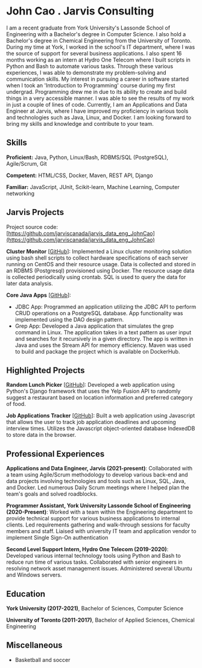 # John Cao . Jarvis Consulting

I am a recent graduate from York University's Lassonde School of Engineering with a Bachelor's degree in Computer Science. I also hold a Bachelor's degree in Chemical Engineering from the University of Toronto. During my time at York, I worked in the school's IT department, where I was the source of support for several business applications. I also spent 16 months working as an intern at Hydro One Telecom where I built scripts in Python and Bash to automate various tasks. Through these various experiences, I was able to demonstrate my problem-solving and communication skills. My interest in pursuing a career in software started when I took an 'Introduction to Programming' course during my first undergrad. Programming drew me in due to its ability to create and build things in a very accessible manner. I was able to see the results of my work in just a couple of lines of code. Currently, I am an Applications and Data Engineer at Jarvis, where I have improved my proficiency in various tools and technologies such as Java, Linux, and Docker. I am looking forward to bring my skills and knowledge and contribute to your team.


## Skills

**Proficient:** Java, Python, Linux/Bash, RDBMS/SQL (PostgreSQL), Agile/Scrum, Git

**Competent:** HTML/CSS, Docker, Maven, REST API, Django

**Familiar:** JavaScript, JUnit, Scikit-learn, Machine Learning, Computer networking

## Jarvis Projects

Project source code: [https://github.com/jarviscanada/jarvis_data_eng_JohnCao](https://github.com/jarviscanada/jarvis_data_eng_JohnCao)


**Cluster Monitor** [[GitHub](https://github.com/jarviscanada/jarvis_data_eng_JohnCao/tree/master/linux_sql)]: Implemented a Linux cluster monitoring solution using bash shell scripts to collect hardware specifications of each server running on CentOS and their resource usage. Data is collected and stored in an RDBMS (Postgresql) provisioned using Docker. The resource usage data is collected periodically using crontab. SQL is used to query the data for later data analysis.

**Core Java Apps** [[GitHub](https://github.com/jarviscanada/jarvis_data_eng_JohnCao/tree/master/core_java)]:
      
  - JDBC App: Programmed an application utilizing the JDBC API to perform CRUD operations on a PostgreSQL database. App functionality was implemented using the DAO design pattern.
  - Grep App: Developed a Java application that simulates the grep command in Linux. The application takes in a text pattern as user input and searches for it recursively in a given directory. The app is written in Java and uses the Stream API for memory efficiency. Maven was used to build and package the project which is available on DockerHub.


## Highlighted Projects
**Random Lunch Picker** [[GitHub](https://github.com/cyjcao/pick-my-lunch)]: Developed a web application using Python's Django framework that uses the Yelp Fusion API to randomly suggest a restaurant based on location information and preferred category of food.

**Job Applications Tracker** [[GitHub](https://github.com/cyjcao/job-applications-tracker)]: Built a web application using Javascript that allows the user to track job application deadlines and upcoming interview times. Utilizes the Javascript object-oriented database IndexedDB to store data in the browser.


## Professional Experiences

**Applications and Data Engineer, Jarvis (2021-present)**: Collaborated with a team using Agile/Scrum methodology to develop various back-end and data projects involving technologies and tools such as Linux, SQL, Java, and Docker. Led numerous Daily Scrum meetings where I helped plan the team's goals and solved roadblocks.

**Programmer Assistant, York University Lassonde School of Engineering (2020-Present)**: Worked with a team within the Engineering department to provide technical support for various business applications to internal clients. Led requirements gathering and walk-through sessions for faculty members and staff. Liaised with university IT team and application vendor to implement Single Sign-On authentication

**Second Level Support Intern, Hydro One Telecom (2019-2020)**: Developed various internal technology tools using Python and Bash to reduce run time of various tasks. Collaborated with senior engineers in resolving network asset management issues. Administered several Ubuntu and Windows servers.


## Education
**York University (2017-2021)**, Bachelor of Sciences, Computer Science

**University of Toronto (2011-2017)**, Bachelor of Applied Sciences, Chemical Engineering


## Miscellaneous
- Basketball and soccer